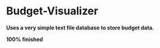 # Budget-Visualizer

__Uses a very simple text file database to store budget data.__

**100% finished**
